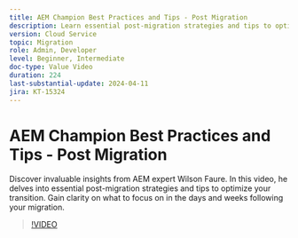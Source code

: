 ```yaml
---
title: AEM Champion Best Practices and Tips - Post Migration
description: Learn essential post-migration strategies and tips to optimize your transition to AEM as a Cloud Service.
version: Cloud Service
topic: Migration
role: Admin, Developer
level: Beginner, Intermediate
doc-type: Value Video
duration: 224
last-substantial-update: 2024-04-11
jira: KT-15324
---
```


# AEM Champion Best Practices and Tips - Post Migration

Discover invaluable insights from AEM expert Wilson Faure. In this video, he delves into essential post-migration strategies and tips to optimize your transition. Gain clarity on what to focus on in the days and weeks following your migration.

>[!VIDEO](https://video.tv.adobe.com/v/3428309/?learn=on)
